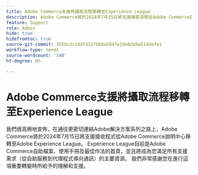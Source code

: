 ```yaml
---
title: Adobe Commerce支援將攝取流程移轉至Experience League
description: Adobe Commerce將於2024年7月15日將支援錄取流程從Adobe Commerce說明中心移轉至Adobe Experience League。 從自助式到代理程式導向的通訊，Experience League將成為您滿足所有支援需求的主要資源。
feature: Support
role: Admin
hide: true
hidefromtoc: true
source-git-commit: 3550cdc1ddf4337bb0a5047e19e8da9a514defe1
workflow-type: tm+mt
source-wordcount: '140'
ht-degree: 0%

---
```



# Adobe Commerce支援將攝取流程移轉至Experience League

我們很高興地宣佈，在通往更密切連結Adobe解決方案系列之路上，Adobe Commerce將於2024年7月15日將支援接收程式從Adobe Commerce說明中心移轉至Adobe Experience League。 Experience League目前是Adobe Commerce自助檔案、使用手冊及最佳作法的首頁，並且將成為您滿足所有支援需求（從自助服務到代理程式導向通訊）的主要資源。 我們非常感謝您在進行這項重要轉變時所給予的理解和支援。
